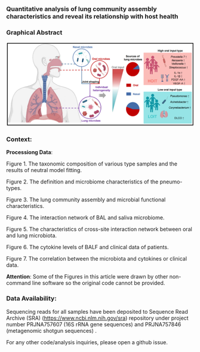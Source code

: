 ### Quantitative analysis of lung community assembly characteristics and reveal its relationship with host health



### Graphical Abstract
![image](https://github.com/zhangjx89/oral-and-lung-microbiome/blob/main/Figure.8.png)

### Context: 


**Processiong Data**:

Figure 1.  The taxonomic composition of various type samples and the results of neutral model fitting.

Figure 2.  The definition and microbiome characteristics of the pneumo-types. 

Figure 3.  The lung community assembly and microbial functional characteristics.

Figure 4.  The interaction network of BAL and saliva microbiome.

Figure 5.  The characteristics of cross-site interaction network between oral and lung microbiota.

Figure 6.  The cytokine levels of BALF and clinical data of patients.

Figure 7.  The correlation between the microbiota and cytokines or clinical data. 

**Attention**: Some of the Figures in this article were drawn by other non-command line software so the original code cannot be provided.  


### Data Availability:

Sequencing reads for all samples have been deposited to Sequence Read Archive (SRA) (https://www.ncbi.nlm.nih.gov/sra) repository under project number PRJNA757607
(16S rRNA gene sequences) and PRJNA757846 (metagenomic shotgun sequences) . 

For any other code/analysis inquiries, please open a github issue.
